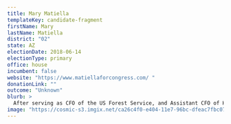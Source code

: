 ```yaml
---
title: Mary Matiella
templateKey: candidate-fragment
firstName: Mary
lastName: Matiella
district: "02"
state: AZ
electionDate: 2018-06-14
electionType: primary
office: house
incumbent: false
website: "https://www.matiellaforcongress.com/ "
donationLink: ""
outcome: "Unknown"
blurb: >
  After serving as CFO of the US Forest Service, and Assistant CFO of Housing and Urban Development, Dr. Matiella was nominated by President Obama to serve as Assistant Secretary of the Army. Her nomination was unanimously confirmed by the U.S. Senate. Dr. Matiella served in that capacity until her retirement in 2014. In each of these positions Dr. Matiella oversaw the development, formulation, and implementation of policies, procedures and programs for improving efficiency and effectiveness.
image: "https://cosmic-s3.imgix.net/ca26c4f0-e404-11e7-96bc-dfeac7fbc073-JD_Site_MaryMatiela_1000x600_121417.jpg"
---
```

